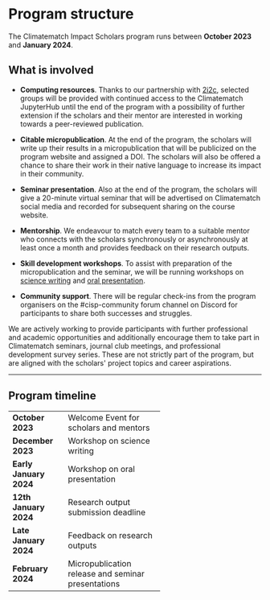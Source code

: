 # Program structure

The Climatematch Impact Scholars program runs between **October 2023** and **January 2024**.

## **What is involved**
- **Computing resources**. Thanks to our partnership with [2i2c](https://2i2c.org/), selected groups will be provided with continued access to the Climatematch JupyterHub until the end of the program with a possibility of further extension if the scholars and their mentor are interested in working towards a peer-reviewed publication. 

- **Citable micropublication**. At the end of the program, the scholars will write up their results in a micropublication that will be publicized on the program website and assigned a DOI. The scholars will also be offered a chance to share their work in their native language to increase its impact in their community.

- **Seminar presentation**. Also at the end of the program, the scholars will give a 20-minute virtual seminar that will be advertised on Climatematch social media and recorded for subsequent sharing on the course website.

- **Mentorship**. We endeavour to match every team to a suitable mentor who connects with the scholars synchronously or asynchronously at least once a month and provides feedback on their research outputs. 

- **Skill development workshops**. To assist with preparation of the micropublication and the seminar, we will be running workshops on [science writing](../workshops/science_writing.md) and [oral presentation](../workshops/oral_presentations.md).

- **Community support**. There will be regular check-ins from the program organisers on the #cisp-community forum channel on Discord for participants to share both successes and struggles.

We are actively working to provide participants with further professional and academic opportunities and additionally encourage them to take part in Climatematch seminars, journal club meetings, and professional development survey series. These are not strictly part of the program, but are aligned with the scholars' project topics and career aspirations.

---
## **Program timeline**
<table style="width:60%">
<tr>
    <td><b>October 2023</b></td>
    <td>Welcome Event for scholars and mentors</td>
</tr>
<tr>
    <td><b>December 2023</b></td>
    <td>Workshop on science writing</td>
</tr>
<tr>
    <td><b>Early January 2024</b></td>
    <td>Workshop on oral presentation</td>
</tr>
<tr>
    <td><b>12th January 2024</b></td>
    <td>Research output submission deadline</td>
</tr>
<tr>
    <td><b>Late January 2024</b></td>
    <td>Feedback on research outputs</td>
</tr>
<tr>
    <td><b>February 2024</b></td>
    <td>Micropublication release and seminar presentations</td>
</tr>
</table>
